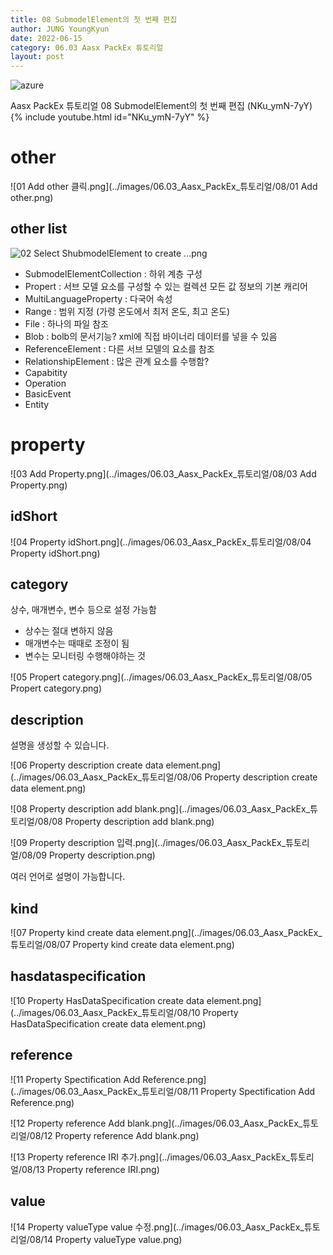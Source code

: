 ```yaml
---
title: 08 SubmodelElement의 첫 번째 편집
author: JUNG YoungKyun
date: 2022-06-15
category: 06.03 Aasx PackEx 튜토리얼
layout: post
---
```


![azure](https://img.shields.io/badge/Aasx_PackEx_튜토리얼-2022.06.15-red.svg)

Aasx PackEx 튜토리얼 08 SubmodelElement의 첫 번째 편집 (NKu_ymN-7yY)
{% include youtube.html id="NKu_ymN-7yY" %}


# other

![01 Add other 클릭.png](../images/06.03_Aasx_PackEx_튜토리얼/08/01 Add other.png)

## other list

![02 Select ShubmodelElement to create ...png](../images/06.03_Aasx_PackEx_튜토리얼/08/02_Select_ShubmodelElement_to_create.png)

- SubmodelElementCollection :
하위 계층 구성
- Propert :
서브 모델 요소를 구성할 수 있는 컬렉션
모든 값 정보의 기본 캐리어
- MultiLanguageProperty :
다국어 속성
- Range :
범위 지정 (가령 온도에서 최저 온도, 최고 온도)
- File :
하나의 파일 참조
- Blob :
bolb의 문서기능? xml에 직접 바이너리 데이터를 넣을 수 있음
- ReferenceElement :
다른 서브 모델의 요소를 참조
- RelationshipElement :
많은 관계 요소를 수행함?
- Capabitity
- Operation
- BasicEvent
- Entity

# property

![03 Add Property.png](../images/06.03_Aasx_PackEx_튜토리얼/08/03 Add Property.png)

## idShort

![04 Property idShort.png](../images/06.03_Aasx_PackEx_튜토리얼/08/04 Property idShort.png)

## category

상수, 매개변수, 변수 등으로 설정 가능함

- 상수는 절대 변하지 않음
- 매개변수는 때때로 조정이 됨
- 변수는 모니터링 수행해야하는 것

![05 Propert category.png](../images/06.03_Aasx_PackEx_튜토리얼/08/05 Propert category.png)

## description

설명을 생성할 수 있습니다.

![06 Property description create data element.png](../images/06.03_Aasx_PackEx_튜토리얼/08/06 Property description create data element.png)

![08 Property description add blank.png](../images/06.03_Aasx_PackEx_튜토리얼/08/08 Property description add blank.png)

![09 Property description 입력.png](../images/06.03_Aasx_PackEx_튜토리얼/08/09 Property description.png)

여러 언어로 설명이 가능합니다.

## kind

![07 Property kind create data element.png](../images/06.03_Aasx_PackEx_튜토리얼/08/07 Property kind create data element.png)

## hasdataspecification

![10 Property HasDataSpecification create data element.png](../images/06.03_Aasx_PackEx_튜토리얼/08/10 Property HasDataSpecification create data element.png)

## reference

![11 Property Spectification Add Reference.png](../images/06.03_Aasx_PackEx_튜토리얼/08/11 Property Spectification Add Reference.png)

![12 Property reference Add blank.png](../images/06.03_Aasx_PackEx_튜토리얼/08/12 Property reference Add blank.png)

![13 Property reference IRI 추가.png](../images/06.03_Aasx_PackEx_튜토리얼/08/13 Property reference IRI.png)

## value

![14 Property valueType value 수정.png](../images/06.03_Aasx_PackEx_튜토리얼/08/14 Property valueType value.png)